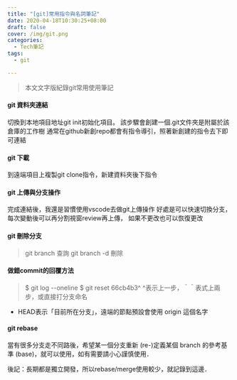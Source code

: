 ```yaml
---
title: "[git]常用指令與名詞筆記"
date: 2020-04-18T10:30:25+08:00
draft: false
cover: /img/git.png
categories:
  - Tech筆記
tags:
  - git

---
```

> 本文文字版紀錄git常用使用筆記

<!--more-->



#### git 資料夾連結
切換到本地項目地址git init初始化項目。
該步驟會創建一個.git文件夾是附屬於該倉庫的工作樹
通常在github新創repo都會有指令導引，照著新創建的指令去下即可連結

#### git 下載
到遠端項目上複製git clone指令，新建資料夾後下指令

#### git 上傳與分支操作
完成連結後，我還是習慣使用vscode去做git上傳操作
好處是可以快速切換分支，每次變動後可以再分割視窗review再上傳，
如果不更改也可以恢復更改

#### git 刪除分支
> git branch 查詢
> git branch -d <branch> 刪除

#### 做錯commit的回覆方法

>$ git log --oneline
>$ git reset 66cb4b3^
^表示上一步，＾＾表式上兩步，或直接打分支命名

* HEAD表示「目前所在分支」，遠端的節點預設會使用 origin 這個名字

#### git rebase
當有很多分支走不同路後，希望某一個分支重新 (re-)定義某個 branch 的參考基準 (base)，就可以使用，如有需要請小心謹慎使用．

後記：長期都是獨立開發，所以rebase/merge使用較少，就記錄到這邊．
